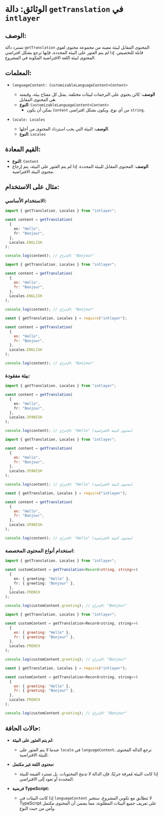 # الوثائق: دالة `getTranslation` في `intlayer`

## الوصف:

تسترد دالة `getTranslation` المحتوى المقابل لبيئة معينة من مجموعة محتوى لغوي قابلة للتخصيص. إذا لم يتم العثور على البيئة المحددة، فإنها ترجع بشكل افتراضي المحتوى لبيئة اللغة الافتراضية المكونة في المشروع.

## المعلمات:

- `languageContent: CustomizableLanguageContent<Content>`

  - **الوصف**: كائن يحتوي على الترجمات لبيئات مختلفة. يمثل كل مفتاح بيئة، وقيمته هي المحتوى المقابل.
  - **النوع**: `CustomizableLanguageContent<Content>`
    - يمكن أن يكون `Content` من أي نوع، ويكون بشكل افتراضي `string`.

- `locale: Locales`

  - **الوصف**: البيئة التي يجب استرداد المحتوى من أجلها.
  - **النوع**: `Locales`

## القيم المعادة:

- **النوع**: `Content`
- **الوصف**: المحتوى المقابل للبيئة المحددة. إذا لم يتم العثور على البيئة، يتم إرجاع محتوى البيئة الافتراضية.

## مثال على الاستخدام:

### الاستخدام الأساسي:

```typescript codeFormat="typescript"
import { getTranslation, Locales } from "intlayer";

const content = getTranslation(
  {
    en: "Hello",
    fr: "Bonjour",
  },
  Locales.ENGLISH
);

console.log(content); // الإخراج: "Bonjour"
```

```javascript codeFormat="esm"
import { getTranslation, Locales } from "intlayer";

const content = getTranslation(
  {
    en: "Hello",
    fr: "Bonjour",
  },
  Locales.ENGLISH
);

console.log(content); // الإخراج: "Bonjour"
```

```javascript codeFormat="commonjs"
const { getTranslation, Locales } = require("intlayer");

const content = getTranslation(
  {
    en: "Hello",
    fr: "Bonjour",
  },
  Locales.ENGLISH
);

console.log(content); // الإخراج: "Bonjour"
```

### بيئة مفقودة:

```typescript codeFormat="typescript"
import { getTranslation, Locales } from "intlayer";

const content = getTranslation(
  {
    en: "Hello",
    fr: "Bonjour",
  },
  Locales.SPANISH
);

console.log(content); // الإخراج: "Hello" (محتوى البيئة الافتراضية)
```

```javascript codeFormat="esm"
import { getTranslation, Locales } from "intlayer";

const content = getTranslation(
  {
    en: "Hello",
    fr: "Bonjour",
  },
  Locales.SPANISH
);

console.log(content); // الإخراج: "Hello" (محتوى البيئة الافتراضية)
```

```javascript codeFormat="commonjs"
const { getTranslation, Locales } = require("intlayer");

const content = getTranslation(
  {
    en: "Hello",
    fr: "Bonjour",
  },
  Locales.SPANISH
);

console.log(content); // الإخراج: "Hello" (محتوى البيئة الافتراضية)
```

### استخدام أنواع المحتوى المخصصة:

```typescript codeFormat="typescript"
import { getTranslation, Locales } from "intlayer";

const customContent = getTranslation<Record<string, string>>(
  {
    en: { greeting: "Hello" },
    fr: { greeting: "Bonjour" },
  },
  Locales.FRENCH
);

console.log(customContent.greeting); // الإخراج: "Bonjour"
```

```javascript codeFormat="esm"
import { getTranslation, Locales } from "intlayer";

const customContent = getTranslation<Record<string, string>>(
  {
    en: { greeting: "Hello" },
    fr: { greeting: "Bonjour" },
  },
  Locales.FRENCH
);

console.log(customContent.greeting); // الإخراج: "Bonjour"
```

```javascript codeFormat="commonjs"
const { getTranslation, Locales } = require("intlayer");

const customContent = getTranslation<Record<string, string>>(
  {
    en: { greeting: "Hello" },
    fr: { greeting: "Bonjour" },
  },
  Locales.FRENCH
);

console.log(customContent.greeting); // الإخراج: "Bonjour"
```

## حالات الحافة:

- **لم يتم العثور على البيئة:**
  - عندما لا يتم العثور على `locale` في `languageContent`، ترجع الدالة المحتوى للبيئة الافتراضية.
- **محتوى اللغة غير مكتمل:**

  - إذا كانت البيئة مُعرفة جزئيًا، فإن الدالة لا تدمج المحتويات. بل تسترد القيمة للبيئة المحددة أو تعود إلى الافتراضي.

- **فرضية TypeScript:**
  - إذا كانت البيئات في `languageContent` لا تتطابق مع تكوين المشروع، ستجبر TypeScript على تعريف جميع البيئات المطلوبة، مما يضمن أن المحتوى مكتمل وآمن من حيث النوع.
